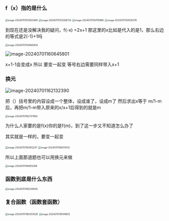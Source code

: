 ### f（x）指的是什么

<img src="/Users/yuebinghui/Documents/program/github/note/images/image-20240701153003465.png" alt="image-20240701153003465" style="zoom:50%;" />

<img src="/Users/yuebinghui/Documents/program/github/note/images/image-20240701153346724.png" alt="image-20240701153346724" style="zoom:50%;" />

<img src="/Users/yuebinghui/Documents/program/github/note/images/image-20240701154115960.png" alt="image-20240701154115960" style="zoom:50%;" />

<img src="/Users/yuebinghui/Documents/program/github/note/images/image-20240701154126376.png" alt="image-20240701154126376" style="zoom:50%;" />

到现在还是没解决我的疑问，f(-x) =2x+1 那这里的x比如是代入的是1，那么右边的等式是2(-1)+1吗

<img src="/Users/yuebinghui/Documents/program/github/note/images/image-20240701154945834.png" alt="image-20240701154945834" style="zoom:50%;" />

![image-20240701160645801](/Users/yuebinghui/Documents/program/github/note/images/image-20240701160645801.png)

x+1-1会变成x 所以 要变一起变 等号右边需要同样带入x+1

### 换元

![image-20240701162132390](/Users/yuebinghui/Documents/program/github/note/images/image-20240701162132390.png)

把（）括号里的内容设成一个整体，设成谁了，设成m了
然后求出x等于 m/1-m 后，再把m/1-m带入原来的x/x+1后得到的就是m

<img src="/Users/yuebinghui/Documents/program/github/note/images/image-20240701163737900.png" alt="image-20240701163737900" style="zoom:50%;" />

为什么人家要的是f(x)你的是f(m)，到了这一步又不知道怎么办了

其实就是一样的，要变一起变

<img src="/Users/yuebinghui/Documents/program/github/note/images/image-20240701163812247.png" alt="image-20240701163812247" style="zoom:50%;" />

<img src="/Users/yuebinghui/Documents/program/github/note/images/image-20240701164014132.png" alt="image-20240701164014132" style="zoom:50%;" />

所以上面那道题也可以用换元来做

<img src="/Users/yuebinghui/Documents/program/github/note/images/image-20240701164812458.png" alt="image-20240701164812458" style="zoom:50%;" />

### 函数到底是什么东西

<img src="/Users/yuebinghui/Documents/program/github/note/images/image-20240701165209545.png" alt="image-20240701165209545" style="zoom:50%;" />

### 复合函数（函数套函数）

<img src="/Users/yuebinghui/Documents/program/github/note/images/image-20240701180303026.png" alt="image-20240701180303026" style="zoom:50%;" />

<img src="/Users/yuebinghui/Documents/program/github/note/images/image-20240701181016812.png" alt="image-20240701181016812" style="zoom:50%;" />

## 